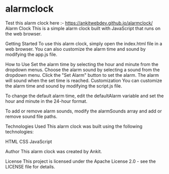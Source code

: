 # alarmclock
Test this alarm clock here :- https://ankitwebdev.github.io/alarmclock/
Alarm Clock
This is a simple alarm clock built with JavaScript that runs on the web browser.

Getting Started
To use this alarm clock, simply open the index.html file in a web browser. You can also customize the alarm time and sound by modifying the app.js file.

How to Use
Set the alarm time by selecting the hour and minute from the dropdown menus.
Choose the alarm sound by selecting a sound from the dropdown menu.
Click the "Set Alarm" button to set the alarm.
The alarm will sound when the set time is reached.
Customization
You can customize the alarm time and sound by modifying the script.js file.

To change the default alarm time, edit the defaultAlarm variable and set the hour and minute in the 24-hour format.

To add or remove alarm sounds, modify the alarmSounds array and add or remove sound file paths.

Technologies Used
This alarm clock was built using the following technologies:

HTML
CSS
JavaScript

Author
This alarm clock was created by Ankit.

License
This project is licensed under the Apache License 2.0 - see the LICENSE file for details.

